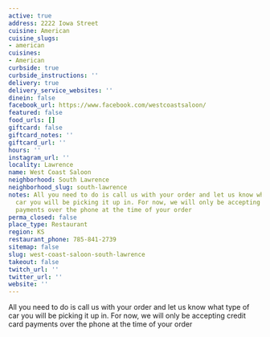 ```yaml
---
active: true
address: 2222 Iowa Street
cuisine: American
cuisine_slugs:
- american
cuisines:
- American
curbside: true
curbside_instructions: ''
delivery: true
delivery_service_websites: ''
dinein: false
facebook_url: https://www.facebook.com/westcoastsaloon/
featured: false
food_urls: []
giftcard: false
giftcard_notes: ''
giftcard_url: ''
hours: ''
instagram_url: ''
locality: Lawrence
name: West Coast Saloon
neighborhood: South Lawrence
neighborhood_slug: south-lawrence
notes: All you need to do is call us with your order and let us know what type of
  car you will be picking it up in. For now, we will only be accepting credit card
  payments over the phone at the time of your order
perma_closed: false
place_type: Restaurant
region: KS
restaurant_phone: 785-841-2739
sitemap: false
slug: west-coast-saloon-south-lawrence
takeout: false
twitch_url: ''
twitter_url: ''
website: ''
---
```


All you need to do is call us with your order and let us know what type of car you will be picking it up in. For now, we will only be accepting credit card payments over the phone at the time of your order